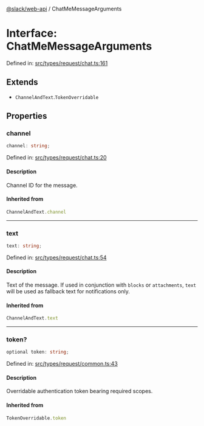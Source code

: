 [@slack/web-api](../index.md) / ChatMeMessageArguments

# Interface: ChatMeMessageArguments

Defined in: [src/types/request/chat.ts:161](https://github.com/slackapi/node-slack-sdk/blob/main/packages/web-api/src/types/request/chat.ts#L161)

## Extends

- `ChannelAndText`.`TokenOverridable`

## Properties

### channel

```ts
channel: string;
```

Defined in: [src/types/request/chat.ts:20](https://github.com/slackapi/node-slack-sdk/blob/main/packages/web-api/src/types/request/chat.ts#L20)

#### Description

Channel ID for the message.

#### Inherited from

```ts
ChannelAndText.channel
```

***

### text

```ts
text: string;
```

Defined in: [src/types/request/chat.ts:54](https://github.com/slackapi/node-slack-sdk/blob/main/packages/web-api/src/types/request/chat.ts#L54)

#### Description

Text of the message. If used in conjunction with `blocks` or `attachments`, `text` will be used
as fallback text for notifications only.

#### Inherited from

```ts
ChannelAndText.text
```

***

### token?

```ts
optional token: string;
```

Defined in: [src/types/request/common.ts:43](https://github.com/slackapi/node-slack-sdk/blob/main/packages/web-api/src/types/request/common.ts#L43)

#### Description

Overridable authentication token bearing required scopes.

#### Inherited from

```ts
TokenOverridable.token
```
